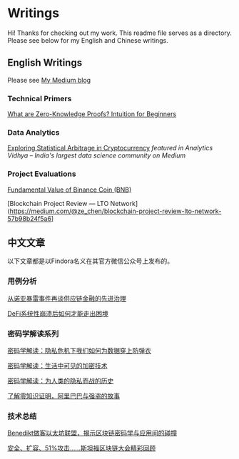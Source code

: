 # Writings
Hi! Thanks for checking out my work. This readme file serves as a directory. Please see below for my English and Chinese writings.

## English Writings
Please see [My Medium blog](https://medium.com/@ze_chen)

### Technical Primers
[What are Zero-Knowledge Proofs? Intuition for Beginners](https://medium.com/@ze_chen/what-are-zero-knowledge-proofs-intuition-for-beginners-ef4dadccb61e)

### Data Analytics
[Exploring Statistical Arbitrage in Cryptocurrency](https://medium.com/analytics-vidhya/exploring-statistical-arbitrage-in-cryptocurrency-924ad6bf2a57) _featured in Analytics Vidhya – India's largest data science community on Medium_

### Project Evaluations
[Fundamental Value of Binance Coin (BNB)](https://medium.com/@ze_chen/crypto-fundamental-value-inherent-value-of-bnb-78ab6b0ba83)

[Blockchain Project Review — LTO Network](https://medium.com/@ze_chen/blockchain-project-review-lto-network-57b98b24f5a6]

## 中文文章
以下文章都是以Findora名义在其官方微信公众号上发布的。

### 用例分析
[从诺亚暴雷事件再谈供应链金融的先进治理](https://mp.weixin.qq.com/s/hPC7iRgW6Tz0q73FiFahog)

[DeFi系统性崩溃后如何才能走出困境](https://mp.weixin.qq.com/s/PMXC6TPU3fdTiBUjPEJhuQ)

### 密码学解读系列
[密码学解读：隐私危机下我们如何为数据穿上防弹衣](https://mp.weixin.qq.com/s/pbcz90ZUwSfFWlfJYvxz9Q)

[密码学解读：生活中可见的加密技术](https://mp.weixin.qq.com/s/bfhxYM5umdFeJGOCczV2Ag)

[密码学解读：为人类的隐私而战的历史](https://mp.weixin.qq.com/s/Vi1afiuZfyr6okaFlxm8rw)

[了解零知识证明，阿里巴巴与强盗的故事](https://mp.weixin.qq.com/s/sjk_RfLeHo1DBVRqOI7C7g)

### 技术总结
[Benedikt做客以太坊联盟，揭示区块链密码学与应用间的碰撞](https://mp.weixin.qq.com/s/-5FRy7ZgY7ulhFj4v3Ev6g)

[安全、扩容、51%攻击……斯坦福区块链大会精彩回顾](https://mp.weixin.qq.com/s/jyID8BOgIU0UbVTVJSSJdA)
